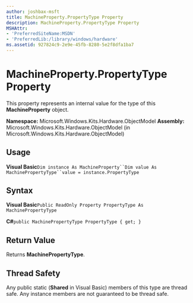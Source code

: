 ```yaml
---
author: joshbax-msft
title: MachineProperty.PropertyType Property
description: MachineProperty.PropertyType Property
MSHAttr:
- 'PreferredSiteName:MSDN'
- 'PreferredLib:/library/windows/hardware'
ms.assetid: 927824c9-2e9e-45fb-8280-5e2f8dfa1ba7
---
```


# MachineProperty.PropertyType Property


This property represents an internal value for the type of this **MachineProperty** object.

**Namespace:** Microsoft.Windows.Kits.Hardware.ObjectModel **Assembly:** Microsoft.Windows.Kits.Hardware.ObjectModel (in Microsoft.Windows.Kits.Hardware.ObjectModel)

## Usage


**Visual Basic**`Dim instance As MachineProperty``Dim value As MachinePropertyType``value = instance.PropertyType`

## Syntax


**Visual Basic**`Public ReadOnly Property PropertyType As MachinePropertyType`

**C#**`public MachinePropertyType PropertyType { get; }`

## Return Value


Returns **MachinePropertyType**.

## Thread Safety


Any public static (**Shared** in Visual Basic) members of this type are thread safe. Any instance members are not guaranteed to be thread safe.

 

 






